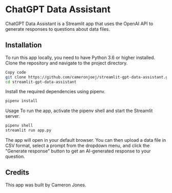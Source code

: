 # ChatGPT Data Assistant
ChatGPT Data Assistant is a Streamlit app that uses the OpenAI API to generate responses to questions about data files.

## Installation
To run this app locally, you need to have Python 3.6 or higher installed. Clone the repository and navigate to the project directory.

```bash
Copy code
git clone https://github.com/cameronjoej/streamlit-gpt-data-assistant.git
cd streamlit-gpt-data-assistant
```
Install the required dependencies using pipenv.

```bash
pipenv install
```

Usage
To run the app, activate the pipenv shell and start the Streamlit server.

```bash
pipenv shell
streamlit run app.py
```
The app will open in your default browser. You can then upload a data file in CSV format, select a prompt from the dropdown menu, and click the "Generate response" button to get an AI-generated response to your question.

## Credits
This app was built by Cameron Jones.
